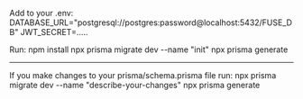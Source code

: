 Add to your .env:
DATABASE_URL="postgresql://postgres:password@localhost:5432/FUSE_DB"
JWT_SECRET=.....

Run:
npm install
npx prisma migrate dev --name "init"
npx prisma generate

-----------------------------------------------------

If you make changes to your prisma/schema.prisma file
run:
npx prisma migrate dev --name "describe-your-changes"
npx prisma generate

